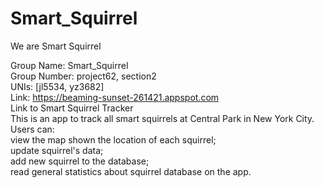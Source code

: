# Smart_Squirrel
We are Smart Squirrel


Group Name: Smart_Squirrel      
Group Number: project62, section2            
UNIs: [jl5534, yz3682]               
Link: https://beaming-sunset-261421.appspot.com         
Link to Smart Squirrel Tracker         
This is an app to track all smart squirrels at Central Park in New York City.                
Users can:   
     view the map shown the location of each squirrel;    
     update squirrel's data;     
     add new squirrel to the database;    
     read general statistics about squirrel database on the app.    


